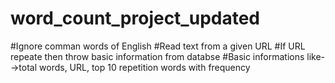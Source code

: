 # word_count_project_updated
#Ignore comman words of English
#Read text from a given URL
#If URL repeate then throw basic information from databse 
#Basic informations like-->total words, URL, top 10 repetition words with frequency
